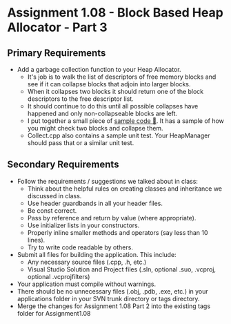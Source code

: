 ---
---

# Assignment 1.08 - Block Based Heap Allocator - Part 3

## Primary Requirements

- Add a garbage collection function to your Heap Allocator.
  - It's job is to walk the list of descriptors of free memory blocks and see if it can collapse blocks that adjoin into larger blocks.
  - When it collapses two blocks it should return one of the block descriptors to the free descriptor list.
  - It should continue to do this until all possible collapses have happened and only non-collapseable blocks are left.
  - I put together a small piece of [sample code &#128193;](https://code.eaemgs.utah.edu/svn/eaemgs-C06/jbarnes/dropbox/EAE6300/Lecture10/Collect.cpp). It has a sample of how you might check two blocks and collapse them.
  - Collect.cpp also contains a sample unit test. Your HeapManager should pass that or a similar unit test.

## Secondary Requirements

- Follow the requirements / suggestions we talked about in class:
  - Think about the helpful rules on creating classes and inheritance we discussed in class.
  - Use header guardbands in all your header files.
  - Be const correct.
  - Pass by reference and return by value (where appropriate).
  - Use initializer lists in your constructors.
  - Properly inline smaller methods and operators (say less than 10 lines).
  - Try to write code readable by others.
- Submit all files for building the application. This include:
  - Any necessary source files (.cpp, .h, etc.)
  - Visual Studio Solution and Project files (.sln, optional .suo, .vcproj, optional .vcprojfilters)
- Your application must compile without warnings.
- There should be no unnecessary files (.obj, .pdb, .exe, etc.) in your applications folder in your SVN trunk directory or tags directory.
- Merge the changes for Assignment 1.08 Part 2 into the existing tags folder for Assignment1.08